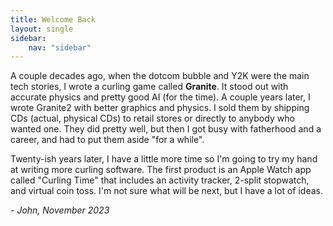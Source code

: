```yaml
---
title: Welcome Back
layout: single
sidebar:
    nav: "sidebar"
---
```


A couple decades ago, when the dotcom bubble and Y2K were the main tech stories, I wrote a curling game called **Granite**. It stood out with accurate physics and pretty good AI (for the time). A couple years later, I wrote Granite2 with better graphics and physics. I sold them by shipping CDs (actual, physical CDs) to retail stores or directly to anybody who wanted one. They did pretty well, but then I got busy with fatherhood and a career, and had to put them aside "for a while".

Twenty-ish years later, I have a little more time so I'm going to try my hand at writing more curling software. The first product is an Apple Watch app called "Curling Time" that includes an activity tracker, 2-split stopwatch, and virtual coin toss. I'm not sure what will be next, but I have a lot of ideas.

_- John, November 2023_
